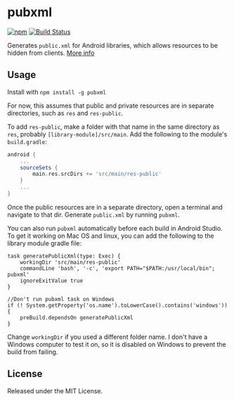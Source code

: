 pubxml
======

[![npm](https://img.shields.io/npm/v/pubxml.svg)](https://www.npmjs.com/package/pubxml) [![Build Status](https://travis-ci.org/stephentuso/pubxml.svg?branch=master)](https://travis-ci.org/stephentuso/pubxml)

Generates `public.xml` for Android libraries, which allows resources to be hidden from clients. [More info](https://developer.android.com/studio/projects/android-library.html#PrivateResources)

Usage
-----

Install with `npm install -g pubxml`

For now, this assumes that public and private resources are in separate directories, such as `res` and `res-public`.

To add `res-public`, make a folder with that name in the same directory as `res`, probably `[library-module]/src/main`. Add the following to the module's `build.gradle`:

```groovy
android {
    ...
    sourceSets {
        main.res.srcDirs += 'src/main/res-public'
    }
    ...
}
```

Once the public resources are in a separate directory, open a terminal and navigate to that dir. Generate `public.xml` by running `pubxml`.

You can also run `pubxml` automatically before each build in Android Studio. To get it working on Mac OS and linux, you can add the following to the library module gradle file:

```
task generatePublicXml(type: Exec) {
    workingDir 'src/main/res-public'
    commandLine 'bash', '-c', 'export PATH="$PATH:/usr/local/bin"; pubxml'
    ignoreExitValue true
}

//Don't run pubxml task on Windows
if (! System.getProperty('os.name').toLowerCase().contains('windows')) {
    preBuild.dependsOn generatePublicXml
}
```

Change `workingDir` if you used a different folder name. I don't have a Windows computer to test it on, so it is disabled on Windows to prevent the build from failing.

License
-------

Released under the MIT License.
